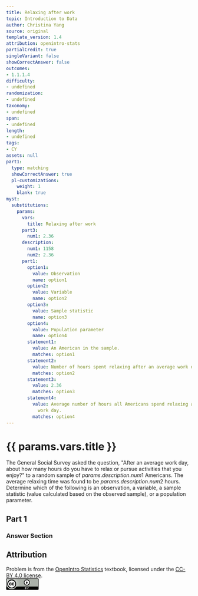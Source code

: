 ```yaml
---
title: Relaxing after work
topic: Introduction to Data
author: Christina Yang
source: original
template_version: 1.4
attribution: openintro-stats
partialCredit: true
singleVariant: false
showCorrectAnswer: false
outcomes:
- 1.1.1.4
difficulty:
- undefined
randomization:
- undefined
taxonomy:
- undefined
span:
- undefined
length:
- undefined
tags:
- CY
assets: null
part1:
  type: matching
  showCorrectAnswer: true
  pl-customizations:
    weight: 1
    blank: true
myst:
  substitutions:
    params:
      vars:
        title: Relaxing after work
      part3:
        num1: 2.36
      description:
        num1: 1158
        num2: 2.36
      part1:
        option1:
          value: Observation
          name: option1
        option2:
          value: Variable
          name: option2
        option3:
          value: Sample statistic
          name: option3
        option4:
          value: Population parameter
          name: option4
        statement1:
          value: An American in the sample.
          matches: option1
        statement2:
          value: Number of hours spent relaxing after an average work day.
          matches: option2
        statement3:
          value: 2.36
          matches: option3
        statement4:
          value: Average number of hours all Americans spend relaxing after an average
            work day.
          matches: option4
---
```

# {{ params.vars.title }}
The General Social Survey asked the question, "After an average work day, about how many hours do you have to relax or pursue activities that you enjoy?" to a random sample of ${{ params.description.num1 }}$ Americans. The average relaxing time was found to be ${{ params.description.num2 }}$ hours. Determine which of the following is an observation, a variable, a sample statistic (value calculated based on the observed sample), or a population parameter.

## Part 1

### Answer Section

## Attribution

Problem is from the [OpenIntro Statistics](https://openintro.org/book/os/) textbook, licensed under the [CC-BY 4.0 license](https://creativecommons.org/licenses/by/4.0/).<br>![Image representing the Creative Commons 4.0 BY license.](https://raw.githubusercontent.com/firasm/bits/master/by.png)